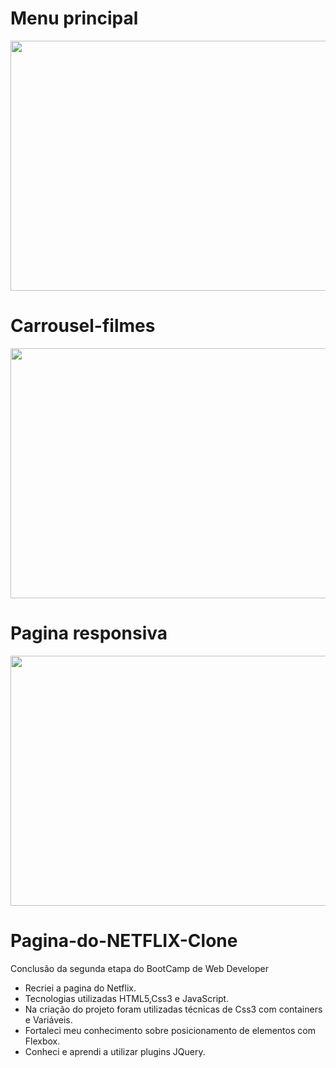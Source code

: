 
<h1>Menu principal</h1> 
  
<img src="https://user-images.githubusercontent.com/60683171/167056679-c6dbe5c6-a5a5-4c48-ba87-bf5674592001.PNG" width="900px" height="400px"/>


<h1>Carrousel-filmes </h1> 

<img src = "https://user-images.githubusercontent.com/60683171/167057282-ff92a666-e363-44aa-8e94-a4cceebaa24c.PNG" width="900px" height="400px"/>

<h1> Pagina responsiva </h1>

<img src= "https://user-images.githubusercontent.com/60683171/167057870-5dfb7e90-18c1-4868-b95f-0d84d98853d6.PNG" width="900px" height="400px" />

# Pagina-do-NETFLIX-Clone
Conclusão da segunda etapa do BootCamp de Web Developer

- Recriei a pagina do Netflix.
- Tecnologias utilizadas HTML5,Css3 e JavaScript.
- Na criação do projeto foram utilizadas técnicas de Css3 com containers e Variáveis.
- Fortaleci meu conhecimento sobre posicionamento de elementos com Flexbox.
- Conheci e aprendi a utilizar plugins JQuery.
